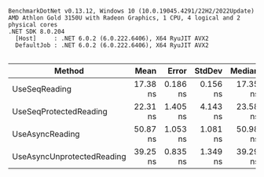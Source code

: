 ```

BenchmarkDotNet v0.13.12, Windows 10 (10.0.19045.4291/22H2/2022Update)
AMD Athlon Gold 3150U with Radeon Graphics, 1 CPU, 4 logical and 2 physical cores
.NET SDK 8.0.204
  [Host]     : .NET 6.0.2 (6.0.222.6406), X64 RyuJIT AVX2
  DefaultJob : .NET 6.0.2 (6.0.222.6406), X64 RyuJIT AVX2


```
| Method                     | Mean     | Error    | StdDev   | Median   | Gen0   | Allocated |
|--------------------------- |---------:|---------:|---------:|---------:|-------:|----------:|
| UseSeqReading              | 17.38 ns | 0.186 ns | 0.156 ns | 17.35 ns | 0.0306 |      64 B |
| UseSeqProtectedReading     | 22.31 ns | 1.405 ns | 4.143 ns | 23.58 ns | 0.0459 |      96 B |
| UseAsyncReading            | 50.87 ns | 1.053 ns | 1.081 ns | 50.98 ns | 0.0727 |     152 B |
| UseAsyncUnprotectedReading | 39.25 ns | 0.835 ns | 1.349 ns | 39.29 ns | 0.0573 |     120 B |
